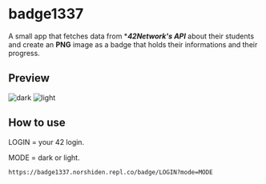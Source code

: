 # badge1337
A small app that fetches data from ****42Network's API*** about their students and create an **PNG** image as a badge that holds their informations and their progress.
## Preview

![dark](https://badge1337.norshiden.repl.co/badge/nelidris?mode=dark)
![light](https://badge1337.norshiden.repl.co/badge/nelidris?mode=light)

## How to use

LOGIN = your 42 login.

MODE = dark or light.

```https://badge1337.norshiden.repl.co/badge/LOGIN?mode=MODE```

